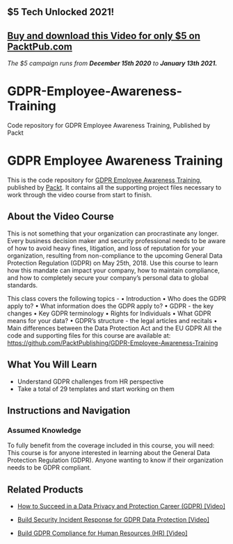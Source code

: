 ## $5 Tech Unlocked 2021!
[Buy and download this Video for only $5 on PacktPub.com](https://www.packtpub.com/product/gdpr-employee-awareness-training-video/9781838557393)
-----
*The $5 campaign         runs from __December 15th 2020__ to __January 13th 2021.__*

# GDPR-Employee-Awareness-Training
Code repository for GDPR Employee Awareness Training, Published by Packt
# GDPR Employee Awareness Training
This is the code repository for [GDPR Employee Awareness Training](https://www.packtpub.com/big-data-and-business-intelligence/build-gdpr-compliance-human-resources-video?utm_source=github&utm_medium=repository&utm_campaign=9781789618273), published by [Packt](https://www.packtpub.com/?utm_source=github). It contains all the supporting project files necessary to work through the video course from start to finish.
## About the Video Course
This is not something that your organization can procrastinate any longer. Every business decision maker and security professional needs to be aware of how to avoid heavy fines, litigation, and loss of reputation for your organization, resulting from non-compliance to the upcoming General Data Protection Regulation (GDPR) on May 25th, 2018. Use this course to learn how this mandate can impact your company, how to maintain compliance, and how to completely secure your company’s personal data to global standards. 

This class covers the following topics - 
• Introduction
• Who does the GDPR apply to?
• What information does the GDPR apply to?
• GDPR - the key changes
• Key GDPR terminology
• Rights for Individuals
• What GDPR means for your data?
• GDPR’s structure - the legal articles and recitals
• Main differences between the Data Protection Act and the EU GDPR
All the code and supporting files for this course are available at: https://github.com/PacktPublishing/GDPR-Employee-Awareness-Training

<H2>What You Will Learn</H2>
<DIV class=book-info-will-learn-text>
<UL>
<LI>Understand GDPR challenges from HR perspective 
<LI>Take a total of 29 templates and start working on them </LI></UL></DIV>

## Instructions and Navigation
### Assumed Knowledge
To fully benefit from the coverage included in this course, you will need:<br/>
This course is for anyone interested in learning about the General Data Protection Regulation (GDPR). Anyone wanting to know if their organization needs to be GDPR compliant.


## Related Products
* [How to Succeed in a Data Privacy and Protection Career (GDPR) [Video]](https://www.packtpub.com/big-data-and-business-intelligence/build-gdpr-compliance-human-resources-video?utm_source=github&utm_medium=repository&utm_campaign=9781789618273)

* [Build Security Incident Response for GDPR Data Protection [Video]](https://www.packtpub.com/big-data-and-business-intelligence/build-gdpr-compliance-human-resources-video?utm_source=github&utm_medium=repository&utm_campaign=9781789618273)

* [Build GDPR Compliance for Human Resources (HR) [Video]](https://www.packtpub.com/big-data-and-business-intelligence/build-gdpr-compliance-human-resources-video?utm_source=github&utm_medium=repository&utm_campaign=9781789618273)

